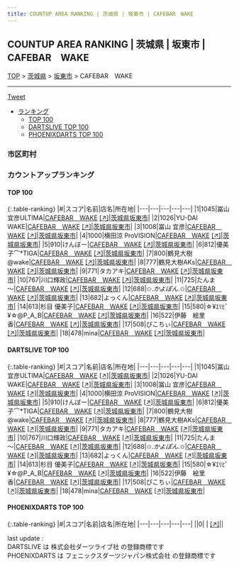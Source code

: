 ```yaml
---
title: COUNTUP AREA RANKING | 茨城県 | 坂東市 | CAFEBAR　WAKE
---
```

## COUNTUP AREA RANKING | 茨城県 | 坂東市 | CAFEBAR　WAKE

[TOP](/darts/rank/) > [茨城県](/darts/rank/茨城県/) > [坂東市](/darts/rank/茨城県/坂東市/) > CAFEBAR　WAKE

___

<a href="https://twitter.com/share?ref_src=twsrc%5Etfw" data-text="COUNTUP AREA RANKING | 茨城県坂東市CAFEBAR　WAKE" class="twitter-share-button" data-hashtags="DARTSLIVE,PHOENIXDARTS,darts,ダーツ" data-show-count="false">Tweet</a>

* [ランキング](#カウントアップランキング)
    * [TOP 100](#top-100)
    * [DARTSLIVE TOP 100](#dartslive-top-100)
    * [PHOENIXDARTS TOP 100](#phoenixdarts-top-100)

### 市区町村

<ul>

</ul>

### カウントアップランキング

#### TOP 100



{:.table-ranking}
|#|スコア|名前|店名|所在地|
|---|---|---|---|---|
|1|1045|<span class="rank-name-dl">冨山宜彦ULTIMA</span>|<a href="/darts/rank/shops/9c5cc98eb0dc7fb0b21333aee1bd51e4.html">CAFEBAR　WAKE</a> <a href="https://search.dartslive.com/jp/shop/9c5cc98eb0dc7fb0b21333aee1bd51e4">[↗]</a>|<a href="/darts/rank/茨城県/坂東市">茨城県坂東市</a>|
|2|1026|<span class="rank-name-dl">YU-DAI WAKE</span>|<a href="/darts/rank/shops/9c5cc98eb0dc7fb0b21333aee1bd51e4.html">CAFEBAR　WAKE</a> <a href="https://search.dartslive.com/jp/shop/9c5cc98eb0dc7fb0b21333aee1bd51e4">[↗]</a>|<a href="/darts/rank/茨城県/坂東市">茨城県坂東市</a>|
|3|1008|<span class="rank-name-dl">冨山 宜彦</span>|<a href="/darts/rank/shops/9c5cc98eb0dc7fb0b21333aee1bd51e4.html">CAFEBAR　WAKE</a> <a href="https://search.dartslive.com/jp/shop/9c5cc98eb0dc7fb0b21333aee1bd51e4">[↗]</a>|<a href="/darts/rank/茨城県/坂東市">茨城県坂東市</a>|
|4|1000|<span class="rank-name-dl">横田涼 ProVISION</span>|<a href="/darts/rank/shops/9c5cc98eb0dc7fb0b21333aee1bd51e4.html">CAFEBAR　WAKE</a> <a href="https://search.dartslive.com/jp/shop/9c5cc98eb0dc7fb0b21333aee1bd51e4">[↗]</a>|<a href="/darts/rank/茨城県/坂東市">茨城県坂東市</a>|
|5|910|<span class="rank-name-dl">けんぼー</span>|<a href="/darts/rank/shops/9c5cc98eb0dc7fb0b21333aee1bd51e4.html">CAFEBAR　WAKE</a> <a href="https://search.dartslive.com/jp/shop/9c5cc98eb0dc7fb0b21333aee1bd51e4">[↗]</a>|<a href="/darts/rank/茨城県/坂東市">茨城県坂東市</a>|
|6|812|<span class="rank-name-dl">優美子⌒*TIGA</span>|<a href="/darts/rank/shops/9c5cc98eb0dc7fb0b21333aee1bd51e4.html">CAFEBAR　WAKE</a> <a href="https://search.dartslive.com/jp/shop/9c5cc98eb0dc7fb0b21333aee1bd51e4">[↗]</a>|<a href="/darts/rank/茨城県/坂東市">茨城県坂東市</a>|
|7|800|<span class="rank-name-dl">鶴見大樹@wake</span>|<a href="/darts/rank/shops/9c5cc98eb0dc7fb0b21333aee1bd51e4.html">CAFEBAR　WAKE</a> <a href="https://search.dartslive.com/jp/shop/9c5cc98eb0dc7fb0b21333aee1bd51e4">[↗]</a>|<a href="/darts/rank/茨城県/坂東市">茨城県坂東市</a>|
|8|777|<span class="rank-name-dl">鶴見大樹AKs</span>|<a href="/darts/rank/shops/9c5cc98eb0dc7fb0b21333aee1bd51e4.html">CAFEBAR　WAKE</a> <a href="https://search.dartslive.com/jp/shop/9c5cc98eb0dc7fb0b21333aee1bd51e4">[↗]</a>|<a href="/darts/rank/茨城県/坂東市">茨城県坂東市</a>|
|9|771|<span class="rank-name-dl">タカアキ</span>|<a href="/darts/rank/shops/9c5cc98eb0dc7fb0b21333aee1bd51e4.html">CAFEBAR　WAKE</a> <a href="https://search.dartslive.com/jp/shop/9c5cc98eb0dc7fb0b21333aee1bd51e4">[↗]</a>|<a href="/darts/rank/茨城県/坂東市">茨城県坂東市</a>|
|10|767|<span class="rank-name-dl">川口輝政</span>|<a href="/darts/rank/shops/9c5cc98eb0dc7fb0b21333aee1bd51e4.html">CAFEBAR　WAKE</a> <a href="https://search.dartslive.com/jp/shop/9c5cc98eb0dc7fb0b21333aee1bd51e4">[↗]</a>|<a href="/darts/rank/茨城県/坂東市">茨城県坂東市</a>|
|11|725|<span class="rank-name-dl">たんま～</span>|<a href="/darts/rank/shops/9c5cc98eb0dc7fb0b21333aee1bd51e4.html">CAFEBAR　WAKE</a> <a href="https://search.dartslive.com/jp/shop/9c5cc98eb0dc7fb0b21333aee1bd51e4">[↗]</a>|<a href="/darts/rank/茨城県/坂東市">茨城県坂東市</a>|
|12|688|<span class="rank-name-dl">✩.*かよぽん*.✩</span>|<a href="/darts/rank/shops/9c5cc98eb0dc7fb0b21333aee1bd51e4.html">CAFEBAR　WAKE</a> <a href="https://search.dartslive.com/jp/shop/9c5cc98eb0dc7fb0b21333aee1bd51e4">[↗]</a>|<a href="/darts/rank/茨城県/坂東市">茨城県坂東市</a>|
|13|682|<span class="rank-name-dl">よっくん</span>|<a href="/darts/rank/shops/9c5cc98eb0dc7fb0b21333aee1bd51e4.html">CAFEBAR　WAKE</a> <a href="https://search.dartslive.com/jp/shop/9c5cc98eb0dc7fb0b21333aee1bd51e4">[↗]</a>|<a href="/darts/rank/茨城県/坂東市">茨城県坂東市</a>|
|14|613|<span class="rank-name-dl">杉目 優美子</span>|<a href="/darts/rank/shops/9c5cc98eb0dc7fb0b21333aee1bd51e4.html">CAFEBAR　WAKE</a> <a href="https://search.dartslive.com/jp/shop/9c5cc98eb0dc7fb0b21333aee1bd51e4">[↗]</a>|<a href="/darts/rank/茨城県/坂東市">茨城県坂東市</a>|
|15|580|<span class="rank-name-dl">☆¥ｴﾘﾋﾟ¥☆@P_A_B</span>|<a href="/darts/rank/shops/9c5cc98eb0dc7fb0b21333aee1bd51e4.html">CAFEBAR　WAKE</a> <a href="https://search.dartslive.com/jp/shop/9c5cc98eb0dc7fb0b21333aee1bd51e4">[↗]</a>|<a href="/darts/rank/茨城県/坂東市">茨城県坂東市</a>|
|16|522|<span class="rank-name-dl">伊藤　絵里香</span>|<a href="/darts/rank/shops/9c5cc98eb0dc7fb0b21333aee1bd51e4.html">CAFEBAR　WAKE</a> <a href="https://search.dartslive.com/jp/shop/9c5cc98eb0dc7fb0b21333aee1bd51e4">[↗]</a>|<a href="/darts/rank/茨城県/坂東市">茨城県坂東市</a>|
|17|508|<span class="rank-name-dl">ぴこちぃ</span>|<a href="/darts/rank/shops/9c5cc98eb0dc7fb0b21333aee1bd51e4.html">CAFEBAR　WAKE</a> <a href="https://search.dartslive.com/jp/shop/9c5cc98eb0dc7fb0b21333aee1bd51e4">[↗]</a>|<a href="/darts/rank/茨城県/坂東市">茨城県坂東市</a>|
|18|478|<span class="rank-name-dl">mina</span>|<a href="/darts/rank/shops/9c5cc98eb0dc7fb0b21333aee1bd51e4.html">CAFEBAR　WAKE</a> <a href="https://search.dartslive.com/jp/shop/9c5cc98eb0dc7fb0b21333aee1bd51e4">[↗]</a>|<a href="/darts/rank/茨城県/坂東市">茨城県坂東市</a>|


#### DARTSLIVE TOP 100



{:.table-ranking}
|#|スコア|名前|店名|所在地|
|---|---|---|---|---|
|1|1045|<span class="rank-name-dl">冨山宜彦ULTIMA</span>|<a href="/darts/rank/shops/9c5cc98eb0dc7fb0b21333aee1bd51e4.html">CAFEBAR　WAKE</a> <a href="https://search.dartslive.com/jp/shop/9c5cc98eb0dc7fb0b21333aee1bd51e4">[↗]</a>|<a href="/darts/rank/茨城県/坂東市">茨城県坂東市</a>|
|2|1026|<span class="rank-name-dl">YU-DAI WAKE</span>|<a href="/darts/rank/shops/9c5cc98eb0dc7fb0b21333aee1bd51e4.html">CAFEBAR　WAKE</a> <a href="https://search.dartslive.com/jp/shop/9c5cc98eb0dc7fb0b21333aee1bd51e4">[↗]</a>|<a href="/darts/rank/茨城県/坂東市">茨城県坂東市</a>|
|3|1008|<span class="rank-name-dl">冨山 宜彦</span>|<a href="/darts/rank/shops/9c5cc98eb0dc7fb0b21333aee1bd51e4.html">CAFEBAR　WAKE</a> <a href="https://search.dartslive.com/jp/shop/9c5cc98eb0dc7fb0b21333aee1bd51e4">[↗]</a>|<a href="/darts/rank/茨城県/坂東市">茨城県坂東市</a>|
|4|1000|<span class="rank-name-dl">横田涼 ProVISION</span>|<a href="/darts/rank/shops/9c5cc98eb0dc7fb0b21333aee1bd51e4.html">CAFEBAR　WAKE</a> <a href="https://search.dartslive.com/jp/shop/9c5cc98eb0dc7fb0b21333aee1bd51e4">[↗]</a>|<a href="/darts/rank/茨城県/坂東市">茨城県坂東市</a>|
|5|910|<span class="rank-name-dl">けんぼー</span>|<a href="/darts/rank/shops/9c5cc98eb0dc7fb0b21333aee1bd51e4.html">CAFEBAR　WAKE</a> <a href="https://search.dartslive.com/jp/shop/9c5cc98eb0dc7fb0b21333aee1bd51e4">[↗]</a>|<a href="/darts/rank/茨城県/坂東市">茨城県坂東市</a>|
|6|812|<span class="rank-name-dl">優美子⌒*TIGA</span>|<a href="/darts/rank/shops/9c5cc98eb0dc7fb0b21333aee1bd51e4.html">CAFEBAR　WAKE</a> <a href="https://search.dartslive.com/jp/shop/9c5cc98eb0dc7fb0b21333aee1bd51e4">[↗]</a>|<a href="/darts/rank/茨城県/坂東市">茨城県坂東市</a>|
|7|800|<span class="rank-name-dl">鶴見大樹@wake</span>|<a href="/darts/rank/shops/9c5cc98eb0dc7fb0b21333aee1bd51e4.html">CAFEBAR　WAKE</a> <a href="https://search.dartslive.com/jp/shop/9c5cc98eb0dc7fb0b21333aee1bd51e4">[↗]</a>|<a href="/darts/rank/茨城県/坂東市">茨城県坂東市</a>|
|8|777|<span class="rank-name-dl">鶴見大樹AKs</span>|<a href="/darts/rank/shops/9c5cc98eb0dc7fb0b21333aee1bd51e4.html">CAFEBAR　WAKE</a> <a href="https://search.dartslive.com/jp/shop/9c5cc98eb0dc7fb0b21333aee1bd51e4">[↗]</a>|<a href="/darts/rank/茨城県/坂東市">茨城県坂東市</a>|
|9|771|<span class="rank-name-dl">タカアキ</span>|<a href="/darts/rank/shops/9c5cc98eb0dc7fb0b21333aee1bd51e4.html">CAFEBAR　WAKE</a> <a href="https://search.dartslive.com/jp/shop/9c5cc98eb0dc7fb0b21333aee1bd51e4">[↗]</a>|<a href="/darts/rank/茨城県/坂東市">茨城県坂東市</a>|
|10|767|<span class="rank-name-dl">川口輝政</span>|<a href="/darts/rank/shops/9c5cc98eb0dc7fb0b21333aee1bd51e4.html">CAFEBAR　WAKE</a> <a href="https://search.dartslive.com/jp/shop/9c5cc98eb0dc7fb0b21333aee1bd51e4">[↗]</a>|<a href="/darts/rank/茨城県/坂東市">茨城県坂東市</a>|
|11|725|<span class="rank-name-dl">たんま～</span>|<a href="/darts/rank/shops/9c5cc98eb0dc7fb0b21333aee1bd51e4.html">CAFEBAR　WAKE</a> <a href="https://search.dartslive.com/jp/shop/9c5cc98eb0dc7fb0b21333aee1bd51e4">[↗]</a>|<a href="/darts/rank/茨城県/坂東市">茨城県坂東市</a>|
|12|688|<span class="rank-name-dl">✩.*かよぽん*.✩</span>|<a href="/darts/rank/shops/9c5cc98eb0dc7fb0b21333aee1bd51e4.html">CAFEBAR　WAKE</a> <a href="https://search.dartslive.com/jp/shop/9c5cc98eb0dc7fb0b21333aee1bd51e4">[↗]</a>|<a href="/darts/rank/茨城県/坂東市">茨城県坂東市</a>|
|13|682|<span class="rank-name-dl">よっくん</span>|<a href="/darts/rank/shops/9c5cc98eb0dc7fb0b21333aee1bd51e4.html">CAFEBAR　WAKE</a> <a href="https://search.dartslive.com/jp/shop/9c5cc98eb0dc7fb0b21333aee1bd51e4">[↗]</a>|<a href="/darts/rank/茨城県/坂東市">茨城県坂東市</a>|
|14|613|<span class="rank-name-dl">杉目 優美子</span>|<a href="/darts/rank/shops/9c5cc98eb0dc7fb0b21333aee1bd51e4.html">CAFEBAR　WAKE</a> <a href="https://search.dartslive.com/jp/shop/9c5cc98eb0dc7fb0b21333aee1bd51e4">[↗]</a>|<a href="/darts/rank/茨城県/坂東市">茨城県坂東市</a>|
|15|580|<span class="rank-name-dl">☆¥ｴﾘﾋﾟ¥☆@P_A_B</span>|<a href="/darts/rank/shops/9c5cc98eb0dc7fb0b21333aee1bd51e4.html">CAFEBAR　WAKE</a> <a href="https://search.dartslive.com/jp/shop/9c5cc98eb0dc7fb0b21333aee1bd51e4">[↗]</a>|<a href="/darts/rank/茨城県/坂東市">茨城県坂東市</a>|
|16|522|<span class="rank-name-dl">伊藤　絵里香</span>|<a href="/darts/rank/shops/9c5cc98eb0dc7fb0b21333aee1bd51e4.html">CAFEBAR　WAKE</a> <a href="https://search.dartslive.com/jp/shop/9c5cc98eb0dc7fb0b21333aee1bd51e4">[↗]</a>|<a href="/darts/rank/茨城県/坂東市">茨城県坂東市</a>|
|17|508|<span class="rank-name-dl">ぴこちぃ</span>|<a href="/darts/rank/shops/9c5cc98eb0dc7fb0b21333aee1bd51e4.html">CAFEBAR　WAKE</a> <a href="https://search.dartslive.com/jp/shop/9c5cc98eb0dc7fb0b21333aee1bd51e4">[↗]</a>|<a href="/darts/rank/茨城県/坂東市">茨城県坂東市</a>|
|18|478|<span class="rank-name-dl">mina</span>|<a href="/darts/rank/shops/9c5cc98eb0dc7fb0b21333aee1bd51e4.html">CAFEBAR　WAKE</a> <a href="https://search.dartslive.com/jp/shop/9c5cc98eb0dc7fb0b21333aee1bd51e4">[↗]</a>|<a href="/darts/rank/茨城県/坂東市">茨城県坂東市</a>|


#### PHOENIXDARTS TOP 100



{:.table-ranking}
|#|スコア|名前|店名|所在地|
|---|---|---|---|---|
||0|<span class="rank-name-dl"> </span>|<a href="/darts/rank/shops/.html"></a> <a href="">[↗]</a>|<a href="/darts/rank//"></a>|


<div class="footer border-top border-gray-light mt-5 pt-3 text-right text-gray">
    last update : <span style="font-weight: italic" id="foot_last_modified"></span><br />
    DARTSLIVE は 株式会社ダーツライブ社 の登録商標です<br />
    PHOENIXDARTS は フェニックスダーツジャパン株式会社 の登録商標です<br />
</div>

<script src="https://cdnjs.cloudflare.com/ajax/libs/jquery.tablesorter/2.31.3/js/jquery.tablesorter.min.js" integrity="sha512-qzgd5cYSZcosqpzpn7zF2ZId8f/8CHmFKZ8j7mU4OUXTNRd5g+ZHBPsgKEwoqxCtdQvExE5LprwwPAgoicguNg==" crossorigin="anonymous" referrerpolicy="no-referrer"></script>
<link rel="stylesheet" href="https://cdnjs.cloudflare.com/ajax/libs/jquery.tablesorter/2.31.3/css/theme.default.min.css" integrity="sha512-wghhOJkjQX0Lh3NSWvNKeZ0ZpNn+SPVXX1Qyc9OCaogADktxrBiBdKGDoqVUOyhStvMBmJQ8ZdMHiR3wuEq8+w==" crossorigin="anonymous" referrerpolicy="no-referrer" />
<script>
$(function() {
    $(".table-ranking").tablesorter({sortList:[[0, 0]]});
    $("#foot_last_modified").text(formatDate(new Date(document.lastModified), 'yyyy-MM-dd HH:mm:ss'));
});
</script>

<script async src="https://platform.twitter.com/widgets.js" charset="utf-8"></script>
